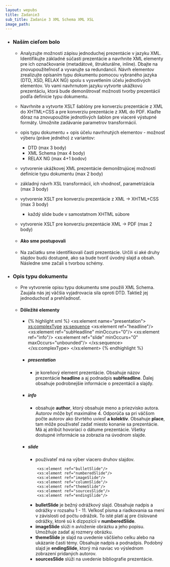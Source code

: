 ```yaml
---
layout: wepubs
title: Zadanie3
sub_title: Zadanie 3 XML Schema XML XSL
image_path:
---
```




* ### Naším cieľom bolo
	* Analyzujte možnosti zápisu jednoduchej prezentácie v jazyku XML. Identifikujte základné súčasti prezentácie a navrhnite XML elementy pre ich označkovanie (metadátové, štrukturálne, inline). Dbajte na znovupoužiteľnosť a vyvarujte sa redundancií. Návrh elementov zrealizujte opísaním typu dokumentu pomocou vybraného jazyka (DTD, XSD, RELAX NG) spolu s vysvetlením účelu jednotlivých elementov. Vo vami navhrnutom jazyku vytvorte ukážkovú prezentáciu, ktorá bude demonštrovať možnosti tvorby prezentácií podľa definície typu dokumentu.

	* Navrhnite a vytvorte XSLT šablóny pre konverziu prezentácie z XML do XHTML+CSS a pre konverziu prezentácie z XML do PDF. Klaďte dôraz na znovupoužitie jednotlivých šablon pre viaceré výstupné formáty. Umožnite zadávanie parametrov transformácií.

	* opis typu dokumentu + opis účelu navrhnutých elementov - možnosť výberu (práve jedného) z variantov:
		* DTD (max 3 body)
		* XML Schema (max 4 body)
		* RELAX NG (max 4+1 bodov)
	* vytvorenie ukážkovej XML prezentácie demonštrujúcej možnosti definície typu dokumentu (max 2 body)
	* základný návrh XSL transformácií, ich vhodnosť, parametrizácia (max 3 body)
	* vytvorenie XSLT pre konverziu prezentácie z XML -> XHTML+CSS (max 3 body) 
		* každý slide bude v samostatnom XHTML súbore
	* vytvorenie XSLT pre konverziu prezentácie XML -> PDF (max 2 body)
	
	* #### Ako sme postupovali
	* Na začiatku sme identifikovali časti prezentácie. Určili si aké druhy slajdov budú dostupné, ako sa bude tvoriť úvodný slajd a obsah. Následne sme začali s tvorbou schémy.
* ### Opis typu dokumentu 
	* Pre vytvorenie opisu typu dokumentu sme použili XML Schema. Zaujala nás jej väčšia vyjadrovacia sila oproti DTD. Taktiež jej jednoduchosť a prehľadnosť.
	* #### Dôležité elementy
		* {% highlight xml %}
		<xs:element name="presentation">
			<xs:complexType>
				<xs:sequence>
					<xs:element ref="headline"/>
					<xs:element ref="subHeadline" minOccurs="0"/>
					<xs:element ref="info"/>
					<xs:element ref="slide" minOccurs="0" maxOccurs="unbounded"/>
				</xs:sequence>
			</xs:complexType>
		</xs:element>
		{% endhighlight %}
		
		
		
		* ##### presentation 
			* je koreňový element prezentácie. Obsahuje názov prezentácie **headline** a aj podnadpis **subHeadline**. Ďalej obsahuje podrobnejšie informácie o prezentácii a slajdy.
		* ##### info
			* obsahuje **author**, ktorý obsahuje meno a priezvisko autora. Autorov môže byť maximálne 4. Odporúča sa pri väčšom počte autorov ako štvrtého uviesť **a kolektív**. Obsahuje **place**, tam môže používateľ zadať miesto konanie sa prezentácie. Má aj atribút hovoriaci o dátume prezentácie. Všetky dostupné informácie sa zobrazia na úvodnom slajde.
		* ##### slide
			* používateľ má na výber viacero druhov slajdov. 
			```
				<xs:element ref="bulletSlide"/>
				<xs:element ref="numberedSlide"/>
				<xs:element ref="imageSlide"/>
				<xs:element ref="columnSlide"/>
				<xs:element ref="themeSlide"/>
				<xs:element ref="sourcesSlide"/>
				<xs:element ref="endingSlide"/>
			```
			* **bulletSlide** je bežný odrážkový slajd. Obsahuje nadpis a odrážky v rozsahu 1 - 11. Veľkosť písma a riadkovania sa mení v závislosti od počtu odrážok. To isté platí aj pre číslované odrážky, ktoré sú k dizpozícii v **numberedSlide**. 
			* **imageSlide** slúži n avloženie obrázku a jeho popisu. Umožňuje zadať aj rozmery obrázku. 
			* **themeSlide** je slajd na uvedenie väčšieho celku alebo na ukázanie časti témy. Obsahuje nadpis a podnadpis. Podobný slajd je **endingSlide**, ktorý má naviac vo výslednom zobrazení pridaných autorov.
			* **sourcesSlide** slúži na uvedenie bibliografie prezentácie.  
			